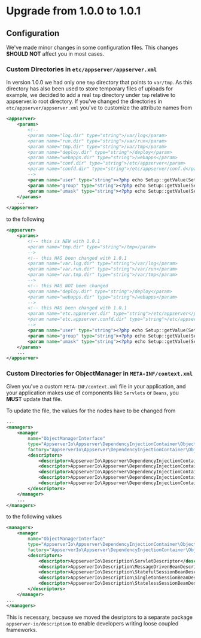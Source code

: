 # Upgrade from 1.0.0 to 1.0.1

## Configuration

We've made minor changes in some configuration files. This changes **SHOULD NOT** affect you in most cases.

### Custom Directories in `etc/appserver/appserver.xml`

In version 1.0.0 we had only one `tmp` directory that points to `var/tmp`. As this directory has also been used to store temporary files of uploads for example, we decided to add a real `tmp` directory under `tmp` relative to appserver.io root directory. If you've changed the directories in `etc/appserver/appserver.xml` you've to customize the attribute names from

```xml
<appserver>
    <params>
        <!--
        <param name="log.dir" type="string">/var/log</param>
        <param name="run.dir" type="string">/var/run</param>
        <param name="tmp.dir" type="string">/var/tmp</param>
        <param name="deploy.dir" type="string">/deploy</param>
        <param name="webapps.dir" type="string">/webapps</param>
        <param name="conf.dir" type="string">/etc/appserver</param>
        <param name="confd.dir" type="string">/etc/appserver/conf.d</param>
        -->
        <param name="user" type="string"><?php echo Setup::getValue(SetupKeys::USER) ?></param>
        <param name="group" type="string"><?php echo Setup::getValue(SetupKeys::GROUP) ?></param>
        <param name="umask" type="string"><?php echo Setup::getValue(SetupKeys::UMASK) ?></param>
    </params>
    ...
</appserver>
```

to the following

```xml
<appserver>
    <params>
        <!-- this is NEW with 1.0.1
        <param name="tmp.dir" type="string">/tmp</param>
        -->
        <!-- this HAS been changed with 1.0.1
        <param name="var.log.dir" type="string">/var/log</param>
        <param name="var.run.dir" type="string">/var/run</param>
        <param name="var.tmp.dir" type="string">/var/tmp</param>
        -->
        <!-- this HAS NOT been changed
        <param name="deploy.dir" type="string">/deploy</param>
        <param name="webapps.dir" type="string">/webapps</param>
        -->
        <!-- this HAS been changed with 1.0.1
        <param name="etc.appserver.dir" type="string">/etc/appserver</param>
        <param name="etc.appserver.confd.dir" type="string">/etc/appserver/conf.d</param>
        -->
        <param name="user" type="string"><?php echo Setup::getValue(SetupKeys::USER) ?></param>
        <param name="group" type="string"><?php echo Setup::getValue(SetupKeys::GROUP) ?></param>
        <param name="umask" type="string"><?php echo Setup::getValue(SetupKeys::UMASK) ?></param>
    </params>
    ...
</appserver>
```

### Custom Directories for ObjectManager in `META-INF/context.xml`

Given you've a custom `META-INF/context.xml` file in your application, and your application makes use of components like `Servlets` or `Beans`, you **MUST** update that file.

To update the file, the values for the <descriptor> nodes have to be changed from

```xml
...
<managers>
    <manager 
        name="ObjectManagerInterface" 
        type="AppserverIo\Appserver\DependencyInjectionContainer\ObjectManager" 
        factory="AppserverIo\Appserver\DependencyInjectionContainer\ObjectManagerFactory">
        <descriptors>
            <descriptor>AppserverIo\Appserver\DependencyInjectionContainer\Description\ServletDescriptor</descriptor>
            <descriptor>AppserverIo\Appserver\DependencyInjectionContainer\Description\SingletonSessionBeanDescriptor</descriptor>
            <descriptor>AppserverIo\Appserver\DependencyInjectionContainer\Description\StatefulSessionBeanDescriptor</descriptor>
            <descriptor>AppserverIo\Appserver\DependencyInjectionContainer\Description\StatelessSessionBeanDescriptor</descriptor>
            <descriptor>AppserverIo\Appserver\DependencyInjectionContainer\Description\MessageDrivenBeanDescriptor</descriptor>
        </descriptors>
    </manager>
    ...
</managers>
```

to the following values

```xml
<managers>
    <manager 
        name="ObjectManagerInterface" 
        type="AppserverIo\Appserver\DependencyInjectionContainer\ObjectManager" 
        factory="AppserverIo\Appserver\DependencyInjectionContainer\ObjectManagerFactory">
        <descriptors>
            <descriptor>AppserverIo\Description\ServletDescriptor</descriptor>
            <descriptor>AppserverIo\Description\MessageDrivenBeanDescriptor</descriptor>
            <descriptor>AppserverIo\Description\StatefulSessionBeanDescriptor</descriptor>
            <descriptor>AppserverIo\Description\SingletonSessionBeanDescriptor</descriptor>
            <descriptor>AppserverIo\Description\StatelessSessionBeanDescriptor</descriptor>
        </descriptors>
    </manager>
...
</managers>
```

This is necessary, because we moved the desriptors to a separate package `appserver-io/description`
to enable developers writing loose coupled frameworks.
